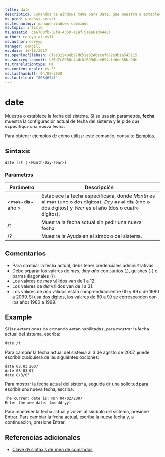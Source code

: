 ```yaml
---
title: date
description: Comandos de Windows tema para Date, que muestra o establece la fecha del sistema. Si se usa sin parámetros,
ms.prod: windows-server
ms.technology: manage-windows-commands
ms.topic: article
ms.assetid: ce6700fb-32f9-4350-a1af-5aee61d4448c
author: coreyp-at-msft
ms.author: coreyp
manager: dongill
ms.date: 10/16/2017
ms.openlocfilehash: 8f9e32240eb27d651e324becefd72e9b1a545215
ms.sourcegitcommit: b00d7c8968c4adc8f699dbee694afe6ed36bc9de
ms.translationtype: MT
ms.contentlocale: es-ES
ms.lasthandoff: 04/08/2020
ms.locfileid: "80846748"
---
```

# <a name="date"></a>date

Muestra o establece la fecha del sistema. Si se usa sin parámetros, **fecha** muestra la configuración actual de fecha del sistema y le pide que especifique una nueva fecha.

Para obtener ejemplos de cómo utilizar este comando, consulte [Ejemplos](#BKMK_examples).

## <a name="syntax"></a>Sintaxis

```
date [/t | <Month-Day-Year>]
```

### <a name="parameters"></a>Parámetros

|Parámetro|Descripción|
|---------|-----------|
|\<mes-día-año >|Establece la fecha especificada, donde *Month* es el mes (uno o dos dígitos), *Day* es el día (uno o dos dígitos) y *Year* es el año (dos o cuatro dígitos).|
|/t|Muestra la fecha actual sin pedir una nueva fecha.|
|/?|Muestra la Ayuda en el símbolo del sistema.|

## <a name="remarks"></a>Comentarios

-   Para cambiar la fecha actual, debe tener credenciales administrativas.
-   Debe separar los valores de *mes*, *día*y *año* con puntos (.), guiones (-) o barras diagonales (/).
-   Los valores de *mes* válidos van de 1 a 12.
-   Los valores de *día* válidos van de 1 a 31.
-   Los valores de *año* válidos están comprendidos entre 00 y 99 o de 1980 a 2099. Si usa dos dígitos, los valores de 80 a 99 se corresponden con los años 1980 a 1999.

## <a name="examples"></a><a name=BKMK_examples></a>Example

Si las extensiones de comando están habilitadas, para mostrar la fecha actual del sistema, escriba:
```
date /t
```
Para cambiar la fecha actual del sistema al 3 de agosto de 2007, puede escribir cualquiera de las siguientes opciones:
```
date 08.03.2007
date 08-03-07
date 8/3/07
```
Para mostrar la fecha actual del sistema, seguida de una solicitud para escribir una nueva fecha, escriba:
```
The current date is: Mon 04/02/2007
Enter the new date: (mm-dd-yy)
```
Para mantener la fecha actual y volver al símbolo del sistema, presione Entrar. Para cambiar la fecha actual, escriba la nueva fecha y, a continuación, presione Entrar.

## <a name="additional-references"></a>Referencias adicionales

- [Clave de sintaxis de línea de comandos](command-line-syntax-key.md)
